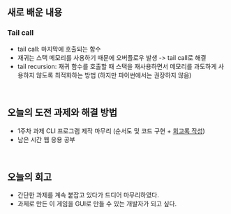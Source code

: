 ## 새로 배운 내용
### Tail call
- tail call: 마지막에 호출되는 함수
- 재귀는 스택 메모리를 사용하기 때문에 오버플로우 발생 -> tail call로 해결
- tail recursion: 재귀 함수를 호출할 때 스택을 재사용하면서 메모리를 과도하게 사용하지 않도록 최적화하는 방법 (하지만 파이썬에서는 권장하지 않음)
<br>

## 오늘의 도전 과제와 해결 방법
- 1주차 과제 CLI 프로그램 제작 마무리 (순서도 및 코드 구현 + [회고록 작성](https://suin2history.tistory.com/entry/%EC%98%88%EB%B9%84-%EA%B0%9C%EB%B0%9C%EC%9E%90%EC%9D%98-%EC%B2%AB-%ED%9A%8C%EA%B3%A0%EB%A1%9D))
- 남은 시간 웹 응용 공부
<br>

## 오늘의 회고
- 간단한 과제를 계속 붙잡고 있다가 드디어 마무리하였다.
- 과제로 만든 이 게임을 GUI로 만들 수 있는 개발자가 되고 싶다.
